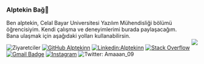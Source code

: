 ### Alptekin Bağ👋
Ben alptekin, Celal Bayar Universitesi Yazılım Mühendisliği bölümü öğrencisiyim.
Kendi çalışma ve deneyimlerimi burada paylaşacağım.  
Bana ulaşmak için aşağıdaki yolları kullanabilirsin.
<br>
<img align="right" src="https://github-readme-stats.vercel.app/api?username=alptekinn&show_icons=true&icon_color=278ECF&text_color=718096&bg_color=f7f7f7&hide_title=true" />


![Ziyaretciler](https://visitor-badge.glitch.me/badge?page_id=Alptekinn.Alptekinn)
[![GitHub Alptekinn](https://img.shields.io/github/followers/Alptekinn?label=follow&style=social)](https://github.com/Alptekinn)
[![Linkedin:Alptekinn](https://img.shields.io/badge/-AlptekinBa%C4%9F-white?style=flat-square&logo=Linkedin&logoColor=blue&link=https://www.linkedin.com/in/alptekin-ba%C4%9F-0b9425184/)](https://www.linkedin.com/in/alptekin-ba%C4%9F-0b9425184/)
[![Stack Overflow](https://img.shields.io/badge/-Stack%20Overflow-222222?style=flat-square&logo=stack-overflow&logoColor=white&link=https://stackoverflow.com/users/19010788/alptekin-ba%C4%9F)](https://stackoverflow.com/users/19010788/alptekin-bağ)
[![Gmail Badge](https://img.shields.io/badge/-alptekin0128@gmail.com-c14438?style=flat&logo=Gmail&logoColor=white&link=mailto:alptekin0128@gmail.com)](mailto:alptekin0128@gmail.com)
[![Instagram](https://img.shields.io/badge/solakkk_-E4405F?style=for-the-badge&logo=instagram&logoColor=white)](https://instagram.com/solakkk_)
![Twitter: Amaaan_09](https://img.shields.io/twitter/follow/amaaan_09?label=Alptekin%20Ba%C4%9F&style=social)
<br>
